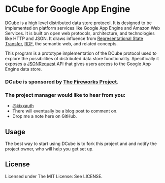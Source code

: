 DCube for Google App Engine
===========================

DCube is a high level distributed data store protocol. It is designed to be
implemented on platform services like Google App Engine and Amazon Web
Services. It is built on open web protocols, architecture, and technologies
like HTTP and JSON. It draws influence from [Representational State
Transfer][2], [RDF][1], the semantic web, and related concepts.

This program is a prototype implementation of the DCube protocol used to
explore the possibilities of distributed data store functionality.
Specifically it exposes a [JSONRequest][3] API that gives users access to the
Google App Engine data store.

### DCube is sponsored by [The Fireworks Project](http://www.fireworksproject.com).

### The project manager would like to hear from you:
  - [@kixxauth](http://twitter.com/kixxauth)
  - There will eventually be a blog post to comment on.
  - Drop me a note here on GitHub.

Usage
-----
The best way to start using DCube is to fork this project and and notify the
project owner, who will help you get set up.

License
-------
Licensed under The MIT License: See LICENSE.

  [1]:http://www.w3.org/RDF/
  [2]:http://www.ics.uci.edu/~fielding/pubs/dissertation/rest_arch_style.htm
  [3]:http://www.json.org/JSONRequest.html

